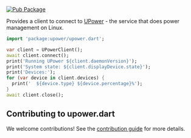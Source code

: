 [![Pub Package](https://img.shields.io/pub/v/upower.svg)](https://pub.dev/packages/upower)

Provides a client to connect to [UPower](https://upower.freedesktop.org/) - the service that does power management on Linux.

```dart
import 'package:upower/upower.dart';

var client = UPowerClient();
await client.connect();
print('Running UPower ${client.daemonVersion}');
print('System state: ${client.displayDevice.state}');
print('Devices:');
for (var device in client.devices) {
  print('  ${device.type} ${device.percentage}%');
}
await client.close();
```

## Contributing to upower.dart

We welcome contributions! See the [contribution guide](CONTRIBUTING.md) for more details.
